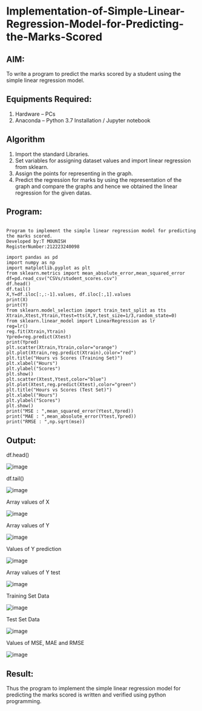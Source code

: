 # Implementation-of-Simple-Linear-Regression-Model-for-Predicting-the-Marks-Scored

## AIM:
To write a program to predict the marks scored by a student using the simple linear regression model.

## Equipments Required:
1. Hardware – PCs
2. Anaconda – Python 3.7 Installation / Jupyter notebook

## Algorithm
1. Import the standard Libraries.
2. Set variables for assigning dataset values and import linear regression from sklearn.
3. Assign the points for representing in the graph.
4. Predict the regression for marks by using the representation of the graph and compare the graphs and hence we obtained the linear regression for the given datas.
## Program:
```

Program to implement the simple linear regression model for predicting the marks scored.
Developed by:T MOUNISH 
RegisterNumber:212223240098  

import pandas as pd
import numpy as np
import matplotlib.pyplot as plt
from sklearn.metrics import mean_absolute_error,mean_squared_error
df=pd.read_csv("CSVs/student_scores.csv")
df.head()
df.tail()
X,Y=df.iloc[:,:-1].values, df.iloc[:,1].values
print(X)
print(Y)
from sklearn.model_selection import train_test_split as tts
Xtrain,Xtest,Ytrain,Ytest=tts(X,Y,test_size=1/3,random_state=0)
from sklearn.linear_model import LinearRegression as lr
reg=lr()
reg.fit(Xtrain,Ytrain)
Ypred=reg.predict(Xtest)
print(Ypred)
plt.scatter(Xtrain,Ytrain,color="orange")
plt.plot(Xtrain,reg.predict(Xtrain),color="red")
plt.title("Hours vs Scores (Training Set)")
plt.xlabel("Hours")
plt.ylabel("Scores")
plt.show()
plt.scatter(Xtest,Ytest,color="blue")
plt.plot(Xtest,reg.predict(Xtest),color="green")
plt.title("Hours vs Scores (Test Set)")
plt.xlabel("Hours")
plt.ylabel("Scores")
plt.show()
print("MSE : ",mean_squared_error(Ytest,Ypred))
print("MAE : ",mean_absolute_error(Ytest,Ypred))
print("RMSE : ",np.sqrt(mse))

```

## Output:
df.head()

![image](https://github.com/saiganesh2006/Implementation-of-Simple-Linear-Regression-Model-for-Predicting-the-Marks-Scored/assets/145742342/740dca1e-8c66-4be5-800b-852af7397a1e)

df.tail()

![image](https://github.com/saiganesh2006/Implementation-of-Simple-Linear-Regression-Model-for-Predicting-the-Marks-Scored/assets/145742342/09827cc8-a000-4b44-8570-54549fd6db5e)

Array values of X

![image](https://github.com/saiganesh2006/Implementation-of-Simple-Linear-Regression-Model-for-Predicting-the-Marks-Scored/assets/145742342/4998f9f8-d802-4816-a83c-95a5e1e4ca4e)

Array values of Y

![image](https://github.com/saiganesh2006/Implementation-of-Simple-Linear-Regression-Model-for-Predicting-the-Marks-Scored/assets/145742342/afa6b95d-b43d-471a-89b8-b89d3e914264)

Values of Y prediction

![image](https://github.com/saiganesh2006/Implementation-of-Simple-Linear-Regression-Model-for-Predicting-the-Marks-Scored/assets/145742342/56a38553-87a1-4e57-b7a6-e1d81a1c629d)

Array values of Y test

![image](https://github.com/saiganesh2006/Implementation-of-Simple-Linear-Regression-Model-for-Predicting-the-Marks-Scored/assets/145742342/dc6c31e2-70a6-4a53-a914-d6766dcd5123)

Training Set Data

![image](https://github.com/saiganesh2006/Implementation-of-Simple-Linear-Regression-Model-for-Predicting-the-Marks-Scored/assets/145742342/61ab9ab9-5268-46c1-8039-3f33141c6907)

Test Set Data

![image](https://github.com/saiganesh2006/Implementation-of-Simple-Linear-Regression-Model-for-Predicting-the-Marks-Scored/assets/145742342/afad7a76-be2a-4aa5-bf69-4322cf19602c)

Values of MSE, MAE and RMSE

![image](https://github.com/saiganesh2006/Implementation-of-Simple-Linear-Regression-Model-for-Predicting-the-Marks-Scored/assets/145742342/30a68ea1-f212-4f19-8422-3c4a3966a74b)




## Result:
Thus the program to implement the simple linear regression model for predicting the marks scored is written and verified using python programming.
